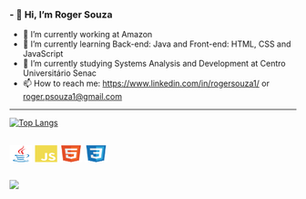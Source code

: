 ### - 👋 Hi, I’m Roger Souza

  - 🔭 I’m currently working at Amazon
  - 🌱 I’m currently learning Back-end: Java and Front-end: HTML, CSS and JavaScript
  - 👀 I’m currently studying Systems Analysis and Development at Centro Universitário Senac
  - 📫 How to reach me: https://www.linkedin.com/in/rogersouza1/ or roger.psouza1@gmail.com

<div>

<hr>

[![Top Langs](https://github-readme-stats.vercel.app/api/top-langs/?username=rogersouza1&layout=compact&theme=vision-friendly-dark)](https://github.com/anuraghazra/github-readme-stats)
 
</div>

<div style="display: inline_block"><br>
  <img align="center" alt="Roger-Java" height="30" width="40" src="https://github.com/devicons/devicon/blob/master/icons/java/java-original.svg">
  <img align="center" alt="Roger-Js" height="30" width="40" src="https://raw.githubusercontent.com/devicons/devicon/master/icons/javascript/javascript-plain.svg">
  <img align="center" alt="Roger-HTML" height="30" width="40" src="https://raw.githubusercontent.com/devicons/devicon/master/icons/html5/html5-original.svg">
  <img align="center" alt="Roger-CSS" height="30" width="40" src="https://raw.githubusercontent.com/devicons/devicon/master/icons/css3/css3-original.svg">

          
</div>
<br>
<div> 

 <a href="https://www.linkedin.com/in/rogersouza1/" target="_blank"><img src="https://img.shields.io/badge/-LinkedIn-%230077B5?style=for-the-badge&logo=linkedin&logoColor=white" target="_blank"></a> 

</a> 
</div>
